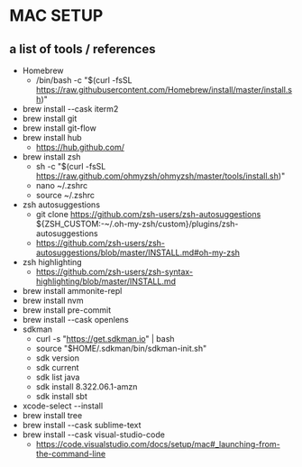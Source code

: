 # MAC SETUP
## a list of tools / references

* Homebrew
    * /bin/bash -c "$(curl -fsSL https://raw.githubusercontent.com/Homebrew/install/master/install.sh)"
* brew install --cask iterm2
* brew install git
* brew install git-flow
* brew install hub
  * https://hub.github.com/
* brew install zsh
  * sh -c "$(curl -fsSL https://raw.github.com/ohmyzsh/ohmyzsh/master/tools/install.sh)"
  * nano ~/.zshrc
  * source ~/.zshrc
* zsh autosuggestions
  * git clone https://github.com/zsh-users/zsh-autosuggestions ${ZSH_CUSTOM:-~/.oh-my-zsh/custom}/plugins/zsh-autosuggestions
  * https://github.com/zsh-users/zsh-autosuggestions/blob/master/INSTALL.md#oh-my-zsh
* zsh highlighting
  * https://github.com/zsh-users/zsh-syntax-highlighting/blob/master/INSTALL.md
* brew install ammonite-repl
* brew install nvm
* brew install pre-commit
* brew install --cask openlens
* sdkman
  * curl -s "https://get.sdkman.io" | bash
  * source "$HOME/.sdkman/bin/sdkman-init.sh"
  * sdk version
  * sdk current
  * sdk list java
  * sdk install 8.322.06.1-amzn
  * sdk install sbt
* xcode-select --install
* brew install tree
* brew install --cask sublime-text
* brew install --cask visual-studio-code
  * https://code.visualstudio.com/docs/setup/mac#_launching-from-the-command-line

